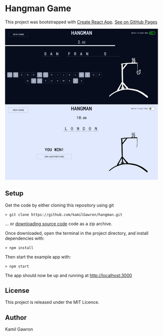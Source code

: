 # Hangman Game
This project was bootstrapped with [Create React App](https://github.com/facebook/create-react-app).
[See on GitHub Pages](https://kamilgawron.github.io/hangman/)

![alt text](https://raw.githubusercontent.com/kamilgawron/hangman/master/src/img/screen.jpg)


## Setup
Get the code by either cloning this repository using git

```
> git clone https://github.com/kamilGawron/hangman.git

```

... or  [downloading source code](https://github.com/kamilGawron/hangman/archive/master.zip)  code as a zip archive.

Once downloaded, open the terminal in the project directory, and install dependencies with:

```
> npm install

```
Then start the example app with:

```
> npm start
```
The app should now be up and running at [http://localhost:3000](http://localhost:3000/)  

## License

This project is released under the MIT Licence.

## Author

Kamil Gawron

